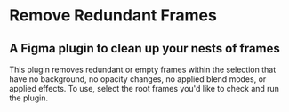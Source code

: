# Remove Redundant Frames
## A Figma plugin to clean up your nests of frames
This plugin removes redundant or empty frames within the selection that have no background, no opacity changes, no applied blend modes, or applied effects. To use, select the root frames you'd like to check and run the plugin. 